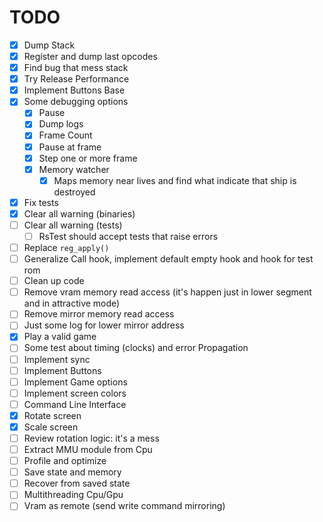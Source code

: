 # TODO

- [x] Dump Stack
- [x] Register and dump last opcodes
- [x] Find bug that mess stack
- [x] Try Release Performance
- [x] Implement Buttons Base
- [x] Some debugging options
  - [x] Pause
  - [x] Dump logs
  - [x] Frame Count
  - [x] Pause at frame
  - [x] Step one or more frame
  - [x] Memory watcher
    - [x] Maps memory near lives and find what indicate that ship is destroyed
- [x] Fix tests
- [x] Clear all warning (binaries)
- [ ] Clear all warning (tests)
  - [ ] RsTest should accept tests that raise errors
- [ ] Replace `reg_apply()`
- [ ] Generalize Call hook, implement default empty hook and hook for test rom
- [ ] Clean up code
- [ ] Remove vram memory read access (it's happen just in lower segment and in attractive mode)
- [ ] Remove mirror memory read access
- [ ] Just some log for lower mirror address
- [x] Play a valid game
- [ ] Some test about timing (clocks) and error Propagation
- [ ] Implement sync
- [ ] Implement Buttons
- [ ] Implement Game options
- [ ] Implement screen colors
- [ ] Command Line Interface
- [x] Rotate screen
- [x] Scale screen
- [ ] Review rotation logic: it's a mess
- [ ] Extract MMU module from Cpu
- [ ] Profile and optimize
- [ ] Save state and memory
- [ ] Recover from saved state
- [ ] Multithreading Cpu/Gpu
- [ ] Vram as remote (send write command mirroring)
